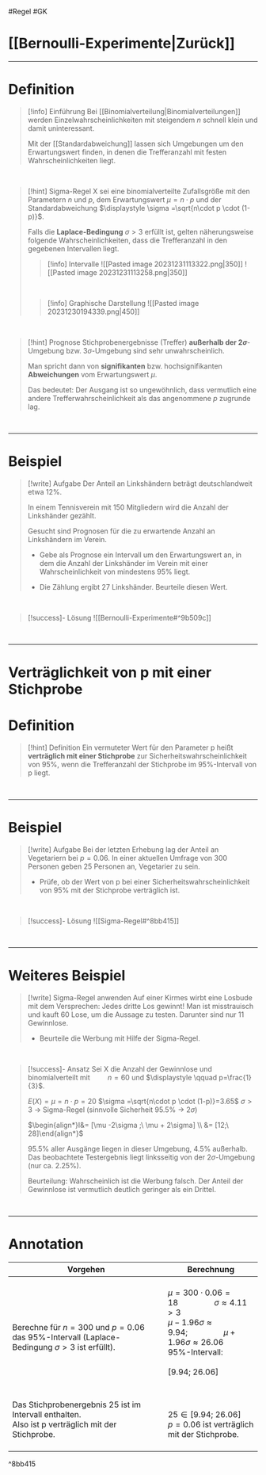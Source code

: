 #Regel #GK 

# [[Bernoulli-Experimente|Zurück]]

___
# Definition

>[!info] Einführung
>Bei [[Binomialverteilung|Binomialverteilungen]] werden Einzelwahrscheinlichkeiten mit steigendem $n$ schnell klein und damit uninteressant.
>
>Mit der [[Standardabweichung]] lassen sich Umgebungen um den Erwartungswert finden, in denen die Trefferanzahl mit festen Wahrscheinlichkeiten liegt.

<br>

>[!hint] Sigma-Regel
>X sei eine binomialverteilte Zufallsgröße mit den Parametern $n$ und $p$, dem Erwartungswert $\mu =n\cdot p$ und der Standardabweichung $\displaystyle \sigma =\sqrt{n\cdot p \cdot (1-p)}$.
>
>Falls die **Laplace-Bedingung** $\sigma > 3$ erfüllt ist, gelten näherungsweise folgende Wahrscheinlichkeiten, dass die Trefferanzahl in den gegebenen Intervallen liegt.
>
>>[!info] Intervalle
>>![[Pasted image 20231231113322.png|350]]
>>![[Pasted image 20231231113258.png|350]]
>
>$\quad$
>
>>[!info] Graphische Darstellung
>>![[Pasted image 20231230194339.png|450]]
>>
>
>

<br>

>[!hint] Prognose
>Stichprobenergebnisse (Treffer) **außerhalb der 2$\sigma$**-Umgebung bzw. 3$\sigma$-Umgebung sind sehr unwahrscheinlich.
>
>Man spricht dann von **signifikanten** bzw. hochsignifikanten **Abweichungen** vom Erwartungswert $\mu$.
>
>Das bedeutet: 
>Der Ausgang ist so ungewöhnlich, dass vermutlich eine andere Trefferwahrscheinlichkeit als das angenommene $p$ zugrunde lag.

<br>

___
# Beispiel

>[!write] Aufgabe
>Der Anteil an Linkshändern beträgt deutschlandweit etwa 12%.
>
>In einem Tennisverein mit 150 Mitgliedern wird die Anzahl der Linkshänder gezählt.
>
>Gesucht sind Prognosen für die zu erwartende Anzahl an Linkshändern im Verein.
>  
>- Gebe als Prognose ein Intervall um den Erwartungswert an, in dem die Anzahl der Linkshänder im Verein mit einer Wahrscheinlichkeit von mindestens 95% liegt.
>  
>- Die Zählung ergibt 27 Linkshänder.
>  Beurteile diesen Wert.
>  

<br> 

>[!success]- Lösung
>![[Bernoulli-Experimente#^9b509c]]

<br>

___
# Verträglichkeit von p mit einer Stichprobe

# Definition

>[!hint] Definition
>Ein vermuteter Wert für den Parameter p heißt **verträglich mit einer Stichprobe** zur Sicherheitswahrscheinlichkeit von 95%, wenn die Trefferanzahl der Stichprobe im 95%-Intervall von p liegt.

<br>

___
# Beispiel

>[!write] Aufgabe
>Bei der letzten Erhebung lag der Anteil an Vegetariern bei $p=0.06$.
>In einer aktuellen Umfrage von 300 Personen geben 25 Personen an, Vegetarier zu sein.
>- Prüfe, ob der Wert von p bei einer Sicherheitswahrscheinlichkeit von 95% mit der Stichprobe verträglich ist.

<br>

>[!success]- Lösung
>![[Sigma-Regel#^8bb415]]

<br>

___
# Weiteres Beispiel

>[!write] Sigma-Regel anwenden
>Auf einer Kirmes wirbt eine Losbude mit dem Versprechen:
>Jedes dritte Los gewinnt!
>Man ist misstrauisch und kauft 60 Lose, um die Aussage zu testen.
>Darunter sind nur 11 Gewinnlose.
>- Beurteile die Werbung mit Hilfe der Sigma-Regel.

<br>

>[!success]- Ansatz
>Sei X die Anzahl der Gewinnlose und binomialverteilt mit 
>$\qquad n=60$
>und 
>$\displaystyle \qquad p=\frac{1}{3}$.
>
>$E(X)=\mu =n\cdot p=20$
>$\sigma =\sqrt{n\cdot p \cdot (1-p)}=3.65$
>$\sigma > 3$ → Sigma-Regel
>(sinnvolle Sicherheit 95.5% → 2$\sigma$)
>
>$\begin{align*}I&= [\mu -2\sigma ;\ \mu + 2\sigma] \\ &= [12;\ 28]\end{align*}$
>
>95.5% aller Ausgänge liegen in dieser Umgebung, 4.5% außerhalb.
>Das beobachtete Testergebnis liegt linksseitig von der 2$\sigma$-Umgebung (nur ca. 2.25%).
>
>Beurteilung:
>Wahrscheinlich ist die Werbung falsch.
>Der Anteil der Gewinnlose ist vermutlich deutlich geringer als ein Drittel.

<br>

___
# Annotation

| Vorgehen | Berechnung |
| ---- | ---- |
| <br>Berechne für $n=300$ und $p=0.06$ das 95%-Intervall (Laplace-Bedingung $\sigma >3$ ist erfüllt). | <br>$\mu =300\cdot 0.06=18 \qquad \qquad \sigma \approx 4.11>3$<br>$\mu -1.96\sigma \approx 9.94; \qquad \qquad \mu +1.96\sigma \approx 26.06$<br>95%-Intervall: $\qquad \qquad [9.94;\ 26.06]$<br>$\quad$ |
| <br>Das Stichprobenergebnis 25 ist im Intervall enthalten.<br>Also ist p verträglich mit der Stichprobe.<br>$\qquad$ | <br>$25\in [9.94;\ 26.06]$<br>$p=0.06$ ist verträglich mit der Stichprobe. |

^8bb415

